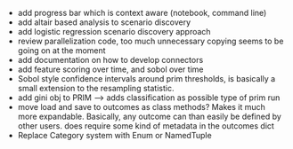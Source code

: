* add progress bar which is context aware (notebook, command line)
* add altair based analysis to scenario discovery
* add logistic regression scenario discovery approach
* review parallelization code, too much unnecessary copying seems
  to be going on at the moment
* add documentation on how to develop connectors
* add feature scoring over time, and sobol over time
* Sobol style confidence intervals around prim thresholds, is basically a small
  extension to the resampling statistic. 
* add gini obj to PRIM --> adds classification as possible type of prim run
* move load and save to outcomes as class methods? Makes it much more
  expandable. Basically, any outcome can than easily be defined by other users. 
  does require some kind of metadata in the outcomes dict
* Replace Category system with Enum or NamedTuple